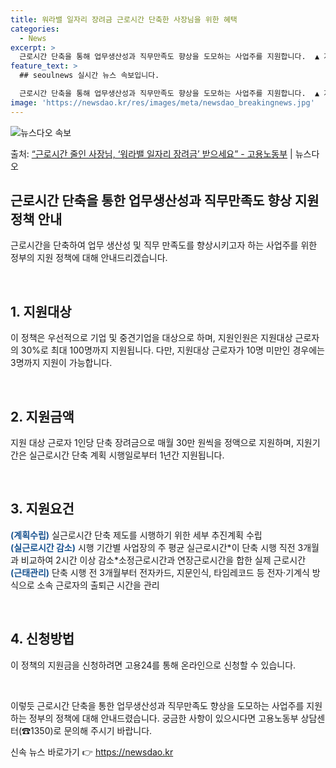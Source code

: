 ```yaml
---
title: 워라밸 일자리 장려금 근로시간 단축한 사장님을 위한 혜택
categories:
  - News
excerpt: >
  근로시간 단축을 통해 업무생산성과 직무만족도 향상을 도모하는 사업주를 지원합니다.  ▲ 지원대상   우선지원…
feature_text: >
  ## seoulnews 실시간 뉴스 속보입니다.

  근로시간 단축을 통해 업무생산성과 직무만족도 향상을 도모하는 사업주를 지원합니다.  ▲ 지원대상   우선지원…
image: 'https://newsdao.kr/res/images/meta/newsdao_breakingnews.jpg'
---
```


![뉴스다오 속보](https://newsdao.kr/res/images/meta/newsdao_breakingnews.jpg)

<p>출처: <a href="https://newsdao.kr/3750" rel="dofollow">“근로시간 줄인 사장님, ‘워라밸 일자리 장려금’ 받으세요” - 고용노동부</a> | 뉴스다오</p>

<h2 data-ke-size="size26">근로시간 단축을 통한 업무생산성과 직무만족도 향상 지원 정책 안내</h2>
근로시간을 단축하여 업무 생산성 및 직무 만족도를 향상시키고자 하는 사업주를 위한 정부의 지원 정책에 대해 안내드리겠습니다.

<p data-ke-size="size16">&nbsp;</p>

<h2 data-ke-size="size24">1. 지원대상</h2>
이 정책은 우선적으로 기업 및 중견기업을 대상으로 하며, 지원인원은 지원대상 근로자의 30%로 최대 100명까지 지원됩니다. 다만, 지원대상 근로자가 10명 미만인 경우에는 3명까지 지원이 가능합니다.

<p data-ke-size="size16">&nbsp;</p>

<h2 data-ke-size="size24">2. 지원금액</h2>
지원 대상 근로자 1인당 단축 장려금으로 매월 30만 원씩을 정액으로 지원하며, 지원기간은 실근로시간 단축 계획 시행일로부터 1년간 지원됩니다.

<p data-ke-size="size16">&nbsp;</p>

<h2 data-ke-size="size24">3. 지원요건</h2>
<b><span style="color: #1a5490;">(계획수립)</span></b> 실근로시간 단축 제도를 시행하기 위한 세부 추진계획 수립<br>
<b><span style="color: #1a5490;">(실근로시간 감소)</span></b> 시행 기간별 사업장의 주 평균 실근로시간*이 단축 시행 직전 3개월과 비교하여 2시간 이상 감소*소정근로시간과 연장근로시간을 합한 실제 근로시간<br>
<b><span style="color: #1a5490;">(근태관리)</span></b> 단축 시행 전 3개월부터 전자카드, 지문인식, 타임레코드 등 전자·기계식 방식으로 소속 근로자의 출퇴근 시간을 관리

<p data-ke-size="size16">&nbsp;</p>

<h2 data-ke-size="size24">4. 신청방법</h2>
이 정책의 지원금을 신청하려면 고용24를 통해 온라인으로 신청할 수 있습니다.

<p data-ke-size="size16">&nbsp;</p>

이렇듯 근로시간 단축을 통한 업무생산성과 직무만족도 향상을 도모하는 사업주를 지원하는 정부의 정책에 대해 안내드렸습니다. 궁금한 사항이 있으시다면 고용노동부 상담센터(☎1350)로 문의해 주시기 바랍니다. 

신속 뉴스 바로가기 👉 <a href="https://newsdao.kr" rel="dofollow">https://newsdao.kr</a>


